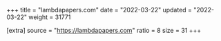 +++
title = "lambdapapers.com"
date = "2022-03-22"
updated = "2022-03-22"
weight = 31771

[extra]
source = "https://lambdapapers.com"
ratio = 8
size = 31
+++
